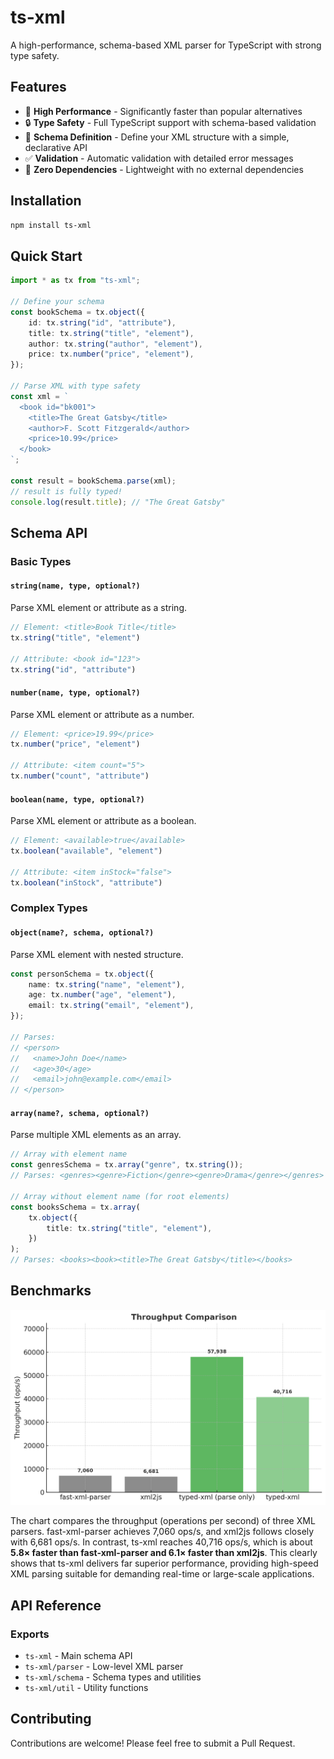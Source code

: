 # ts-xml

A high-performance, schema-based XML parser for TypeScript with strong type safety.

## Features

- 🚀 **High Performance** - Significantly faster than popular alternatives
- 🔒 **Type Safety** - Full TypeScript support with schema-based validation
- 📝 **Schema Definition** - Define your XML structure with a simple, declarative API
- ✅ **Validation** - Automatic validation with detailed error messages
- 🎯 **Zero Dependencies** - Lightweight with no external dependencies

## Installation

```bash
npm install ts-xml
```

## Quick Start
```typescript
import * as tx from "ts-xml";

// Define your schema
const bookSchema = tx.object({
    id: tx.string("id", "attribute"), 
    title: tx.string("title", "element"), 
    author: tx.string("author", "element"), 
    price: tx.number("price", "element"),
});

// Parse XML with type safety
const xml = `
  <book id="bk001">
    <title>The Great Gatsby</title>
    <author>F. Scott Fitzgerald</author>
    <price>10.99</price>
  </book>
`;

const result = bookSchema.parse(xml);
// result is fully typed!
console.log(result.title); // "The Great Gatsby"
```

## Schema API

### Basic Types

#### `string(name, type, optional?)`
Parse XML element or attribute as a string.

```typescript
// Element: <title>Book Title</title>
tx.string("title", "element")

// Attribute: <book id="123">
tx.string("id", "attribute")
```

#### `number(name, type, optional?)`
Parse XML element or attribute as a number.

```typescript
// Element: <price>19.99</price>
tx.number("price", "element")

// Attribute: <item count="5">
tx.number("count", "attribute")
```

#### `boolean(name, type, optional?)`
Parse XML element or attribute as a boolean.

```typescript
// Element: <available>true</available>
tx.boolean("available", "element")

// Attribute: <item inStock="false">
tx.boolean("inStock", "attribute")
```

### Complex Types

#### `object(name?, schema, optional?)`
Parse XML element with nested structure.

```typescript
const personSchema = tx.object({
    name: tx.string("name", "element"), 
    age: tx.number("age", "element"), 
    email: tx.string("email", "element"),
});

// Parses:
// <person>
//   <name>John Doe</name>
//   <age>30</age>
//   <email>john@example.com</email>
// </person>
```

#### `array(name?, schema, optional?)`
Parse multiple XML elements as an array.

```typescript
// Array with element name
const genresSchema = tx.array("genre", tx.string());
// Parses: <genres><genre>Fiction</genre><genre>Drama</genre></genres>

// Array without element name (for root elements)
const booksSchema = tx.array(
    tx.object({
        title: tx.string("title", "element"),
    })
);
// Parses: <books><book><title>The Great Gatsby</title></books>
```

## Benchmarks

![](benchmark/result.png)

The chart compares the throughput (operations per second) of three XML parsers.
fast-xml-parser achieves 7,060 ops/s, and xml2js follows closely with 6,681 ops/s.
In contrast, ts-xml reaches 40,716 ops/s, which is about **5.8× faster than fast-xml-parser and 6.1× faster than xml2js**.
This clearly shows that ts-xml delivers far superior performance, providing high-speed XML parsing suitable for demanding real-time or large-scale applications.

## API Reference

### Exports

- `ts-xml` - Main schema API
- `ts-xml/parser` - Low-level XML parser
- `ts-xml/schema` - Schema types and utilities
- `ts-xml/util` - Utility functions

## Contributing

Contributions are welcome! Please feel free to submit a Pull Request.
